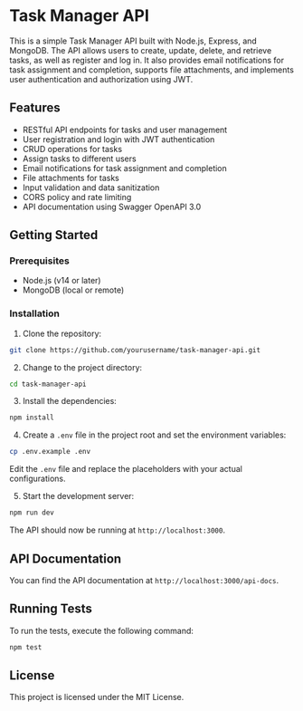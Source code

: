 # Task Manager API

This is a simple Task Manager API built with Node.js, Express, and MongoDB. The API allows users to create, update, delete, and retrieve tasks, as well as register and log in. It also provides email notifications for task assignment and completion, supports file attachments, and implements user authentication and authorization using JWT.

## Features

- RESTful API endpoints for tasks and user management
- User registration and login with JWT authentication
- CRUD operations for tasks
- Assign tasks to different users
- Email notifications for task assignment and completion
- File attachments for tasks
- Input validation and data sanitization
- CORS policy and rate limiting
- API documentation using Swagger OpenAPI 3.0

## Getting Started

### Prerequisites

- Node.js (v14 or later)
- MongoDB (local or remote)

### Installation

1. Clone the repository:

```bash
git clone https://github.com/yourusername/task-manager-api.git
```

2. Change to the project directory:

```bash
cd task-manager-api
```

3. Install the dependencies:

```bash
npm install
```

4. Create a `.env` file in the project root and set the environment variables:

```bash
cp .env.example .env
```

Edit the `.env` file and replace the placeholders with your actual configurations.


5. Start the development server:

```bash
npm run dev
```

The API should now be running at `http://localhost:3000`.

## API Documentation

You can find the API documentation at `http://localhost:3000/api-docs`.

## Running Tests

To run the tests, execute the following command:

```bash
npm test
```

## License

This project is licensed under the MIT License.
